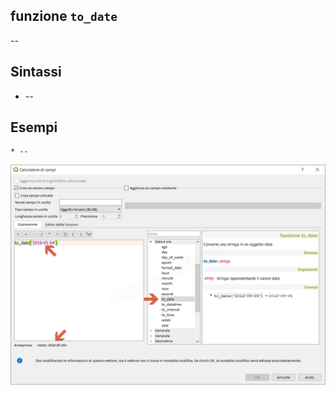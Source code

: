 ## funzione `to_date`

--

## Sintassi

* --

## Esempi
```
* --
```

<img src="/img/data_e_ora/to_date1.png">